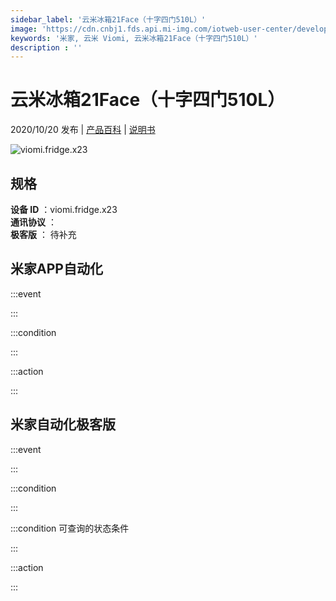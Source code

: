 ```yaml
---
sidebar_label: '云米冰箱21Face（十字四门510L）'
image: 'https://cdn.cnbj1.fds.api.mi-img.com/iotweb-user-center/developer_1679048482703TZUQOS7E.png?GalaxyAccessKeyId=AKVGLQWBOVIRQ3XLEW&Expires=9223372036854775807&Signature=A3F7gNtjSL+ch3Iaed+AAnKB48U='
keywords: '米家, 云米 Viomi, 云米冰箱21Face（十字四门510L）'
description : ''
---
```

# 云米冰箱21Face（十字四门510L）

2020/10/20 发布 | [产品百科](https://home.mi.com/webapp/content/baike/product/index.html?model=viomi.fridge.x23/) | [说明书](https://home.mi.com/views/introduction.html?model=viomi.fridge.x23&region=cn)

![viomi.fridge.x23](https://cdn.cnbj1.fds.api.mi-img.com/iotweb-user-center/developer_1679048482703TZUQOS7E.png?GalaxyAccessKeyId=AKVGLQWBOVIRQ3XLEW&Expires=9223372036854775807&Signature=A3F7gNtjSL+ch3Iaed+AAnKB48U=)

## 规格  
> 
**设备 ID** ：viomi.fridge.x23  
**通讯协议** ：  
**极客版**  ： 待补充 


## 米家APP自动化  

:::event  

:::

:::condition  

:::

:::action   

:::

## 米家自动化极客版  

:::event  

:::

:::condition  

:::

:::condition 可查询的状态条件  

:::

:::action  

:::

        
